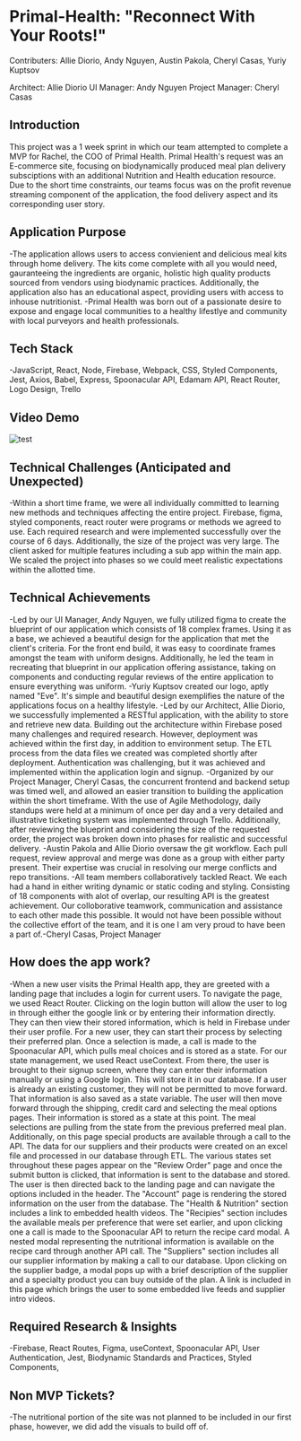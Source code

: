 # Primal-Health: "Reconnect With Your Roots!"

Contributers:
Allie Diorio, Andy Nguyen, Austin Pakola, Cheryl Casas, Yuriy Kuptsov

Architect: Allie Diorio
UI Manager: Andy Nguyen
Project Manager: Cheryl Casas

## Introduction
This project was a 1 week sprint in which our team attempted to complete a MVP for Rachel, the COO of Primal Health.  Primal Health's request was an E-commerce site, focusing on biodynamically produced meal plan delivery subsciptions with an additional Nutrition and Health education resource.  Due to the short time constraints, our teams focus was on the profit revenue streaming component of the application, the food delivery aspect and its corresponding user story.

## Application Purpose
-The application allows users to access convienient and delicious meal kits through home delivery. The kits come complete with all you would need, gauranteeing the ingredients are organic, holistic high quality products sourced from vendors using biodynamic practices. Additionally, the application also has an educational aspect, providing users with access to inhouse nutritionist.
-Primal Health was born out of a passionate desire to expose and engage local communities to a healthy lifestlye and community with local purveyors and health professionals.

## Tech Stack
-JavaScript, React, Node, Firebase, Webpack, CSS, Styled Components, Jest, Axios, Babel, Express, Spoonacular API, Edamam API, React Router, Logo Design, Trello
## Video Demo

![test](http://g.recordit.co/lG3QtXZv2K.gif)
## Technical Challenges (Anticipated and Unexpected)
-Within a short time frame, we were all individually committed to learning new methods and techniques affecting the entire project.  Firebase, figma, styled components, react router were programs or methods we agreed to use.  Each required research and were implemented successfully over the course of 6 days.  Additionally, the size of the project was very large.  The client asked for multiple features including a sub app within the main app.  We scaled the project into phases so we could meet realistic expectations within the allotted time.
## Technical Achievements
-Led by our UI Manager, Andy Nguyen, we fully utilized figma to create the blueprint of our application which consists of 18 complex frames.  Using it as a base, we achieved a beautiful design for the application that met the client's criteria. For the front end build, it was easy to coordinate frames amongst the team with uniform designs.  Additionally, he led the team in recreating that blueprint in our application offering assistance, taking on components and conducting regular reviews of the entire application to ensure everything was uniform.
-Yuriy Kuptsov created our logo, aptly named "Eve".  It's simple and beautiful design exemplifies the nature of the applications focus on a healthy lifestyle.
-Led by our Architect, Allie Diorio, we successfully implemented a RESTful application, with the ability to store and retrieve new data. Building out the architecture within Firebase posed many challenges and required research.  However, deployment was achieved within the first day, in addition to environment setup.  The ETL process from the data files we created was completed shortly after deployment.  Authentication was challenging, but it was achieved and implemented within the application login and signup.
-Organized by our Project Manager, Cheryl Casas, the concurrent frontend and backend setup was timed well, and allowed an easier transition to building the application within the short timeframe.  With the use of Agile Methodology, daily standups were held at a minimum of once per day and a very detailed and illustrative ticketing system was implemented through Trello. Additionally, after reviewing the blueprint and considering the size of the requested order, the project was broken down into phases for realistic and successful delivery.
-Austin Pakola and Allie Diorio oversaw the git workflow.  Each pull request, review approval and merge was done as a group with either party present.  Their expertise was crucial in resolving our merge conflicts and repo transitions.
-All team members collaboratively tackled React.  We each had a hand in either writing dynamic or static coding and styling.  Consisting of 18 components with alot of overlap, our resulting API is the greatest achievement.  Our colloborative teamwork, communication and assistance to each other made this possible.  It would not have been possible without the collective effort of the team, and it is one I am very proud to have been a part of.-Cheryl Casas, Project Manager


## How does the app work?
-When a new user visits the Primal Health app, they are greeted with a landing page that includes a login for current users.  To navigate the page, we used React Router.  Clicking on the login button will allow the user to log in through either the google link or by entering their information directly.  They can then view their stored information, which is held in Firebase under their user profile.  For a new user, they can start their process by selecting their preferred plan.  Once a selection is made, a call is made to the Spoonacular API, which pulls meal choices and is stored as a state. For our state management, we used React useContext.  From there, the user is brought to their signup screen, where they can enter their information manually or using a Google login.  This will store it in our database.  If a user is already an existing customer, they will not be permitted to move forward.  That information is also saved as a state variable.  The user will then move forward through the shipping, credit card and selecting the meal options pages.  Their information is stored as a state at this point.  The meal selections are pulling from the state from the previous preferred meal plan.  Additionally, on this page special products are available through a call to the API.  The data for our suppliers and their products were created on an excel file and processed in our database through ETL.  The various states set throughout these pages appear on the "Review Order" page and once the submit button is clicked, that information is sent to the database and stored.  The user is then directed back to the landing page and can navigate the options included in the header.  The "Account" page is rendering the stored information on the user from the database.  The "Health & Nutrition" section includes a link to embedded health videos.  The "Recipies" section includes the available meals per preference that were set earlier, and upon clicking one a call is made to the Spoonacular API to return the recipe card modal.  A nested modal representing the nutritional information is available on the recipe card through another API call.  The "Suppliers" section includes all our supplier information by making a call to our database.  Upon clicking on the supplier badge, a modal pops up with a brief description of the supplier and a specialty product you can buy outside of the plan.  A link is included in this page which brings the user to some embedded live feeds and supplier intro videos.


## Required Research & Insights
-Firebase, React Routes, Figma, useContext, Spoonacular API, User Authentication, Jest, Biodynamic Standards and Practices, Styled Components,


## Non MVP Tickets?
-The nutritional portion of the site was not planned to be included in our first phase, however, we did add the visuals to build off of.


